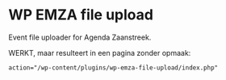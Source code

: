# WP EMZA file upload

Event file uploader for Agenda Zaanstreek.

 WERKT, maar resulteert in een pagina zonder opmaak:
``` 
action="/wp-content/plugins/wp-emza-file-upload/index.php"
``` 

